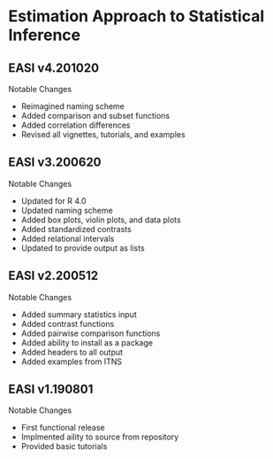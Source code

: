 # Estimation Approach to Statistical Inference

## EASI v4.201020

Notable Changes

- Reimagined naming scheme
- Added comparison and subset functions
- Added correlation differences
- Revised all vignettes, tutorials, and examples

## EASI v3.200620

Notable Changes

- Updated for R 4.0
- Updated naming scheme
- Added box plots, violin plots, and data plots
- Added standardized contrasts
- Added relational intervals
- Updated to provide output as lists

## EASI v2.200512

Notable Changes

- Added summary statistics input
- Added contrast functions
- Added pairwise comparison functions
- Added ability to install as a package
- Added headers to all output
- Added examples from ITNS

## EASI v1.190801

Notable Changes

- First functional release
- Implmented aility to source from repository
- Provided basic tutorials
